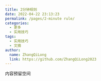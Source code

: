 ```yaml
---
title: 2分钟规则
date: 2022-04-22 23:13:23
permalink: /pages/2-minute rule/
categories:
  - 更多
  - 实用技巧
tags:
  - 实用技巧
  - 文摘
author:
  name: ZhangQiLong
  link: https://github.com/ZhangQiLong2023
---
```


内容预留空间
